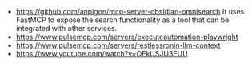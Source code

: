 - https://github.com/anpigon/mcp-server-obsidian-omnisearch It uses FastMCP to expose the search functionality as a tool that can be integrated with other services.
- https://www.pulsemcp.com/servers/executeautomation-playwright
- https://www.pulsemcp.com/servers/restlessronin-llm-context
- https://www.youtube.com/watch?v=OEkUSJU3EUU